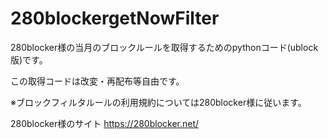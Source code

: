 # 280blockergetNowFilter
280blocker様の当月のブロックルールを取得するためのpythonコード(ublock版)です。

この取得コードは改変・再配布等自由です。

※ブロックフィルタルールの利用規約については280blocker様に従います。

280blocker様のサイト
https://280blocker.net/
